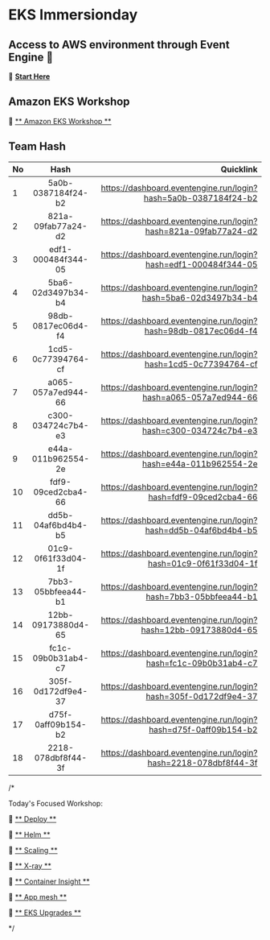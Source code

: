 # EKS Immersionday

## Access to AWS environment through Event Engine 🏁
🔗 [**Start Here**](https://dashboard.eventengine.run/login)


## Amazon EKS Workshop
🔗 [** Amazon EKS Workshop **](https://www.eksworkshop.com/010_introduction/)

## Team Hash

| No | Hash | Quicklink |
| :---         |     :---:      |          ---: |
| 1   | 5a0b-0387184f24-b2    | https://dashboard.eventengine.run/login?hash=5a0b-0387184f24-b2   |
| 2     | 821a-09fab77a24-d2       | https://dashboard.eventengine.run/login?hash=821a-09fab77a24-d2     |
| 3     | edf1-000484f344-05       | https://dashboard.eventengine.run/login?hash=edf1-000484f344-05     |
| 4     | 5ba6-02d3497b34-b4       | https://dashboard.eventengine.run/login?hash=5ba6-02d3497b34-b4     |
| 5     | 98db-0817ec06d4-f4       | https://dashboard.eventengine.run/login?hash=98db-0817ec06d4-f4     |
| 6     | 1cd5-0c77394764-cf       | https://dashboard.eventengine.run/login?hash=1cd5-0c77394764-cf     |
| 7     | a065-057a7ed944-66       | https://dashboard.eventengine.run/login?hash=a065-057a7ed944-66     |
| 8     | c300-034724c7b4-e3       | https://dashboard.eventengine.run/login?hash=c300-034724c7b4-e3     |
| 9     | e44a-011b962554-2e       | https://dashboard.eventengine.run/login?hash=e44a-011b962554-2e     |
| 10     | fdf9-09ced2cba4-66       | https://dashboard.eventengine.run/login?hash=fdf9-09ced2cba4-66     |
| 11     | dd5b-04af6bd4b4-b5       | https://dashboard.eventengine.run/login?hash=dd5b-04af6bd4b4-b5     |
| 12     | 01c9-0f61f33d04-1f       | https://dashboard.eventengine.run/login?hash=01c9-0f61f33d04-1f     |
| 13     | 7bb3-05bbfeea44-b1       | https://dashboard.eventengine.run/login?hash=7bb3-05bbfeea44-b1     |
| 14     | 12bb-09173880d4-65       | https://dashboard.eventengine.run/login?hash=12bb-09173880d4-65     |
| 15     | fc1c-09b0b31ab4-c7       | https://dashboard.eventengine.run/login?hash=fc1c-09b0b31ab4-c7     |
| 16     | 305f-0d172df9e4-37       | https://dashboard.eventengine.run/login?hash=305f-0d172df9e4-37     |
| 17     | d75f-0aff09b154-b2       | https://dashboard.eventengine.run/login?hash=d75f-0aff09b154-b2     |
| 18     | 2218-078dbf8f44-3f       | https://dashboard.eventengine.run/login?hash=2218-078dbf8f44-3f     |



/*

Today's Focused Workshop: 

🔗 [** Deploy **](https://www.eksworkshop.com/beginner/050_deploy/)

🔗 [** Helm **](https://www.eksworkshop.com/beginner/060_helm/)

🔗 [** Scaling **](https://www.eksworkshop.com/beginner/080_scaling/)

🔗 [** X-ray **](https://www.eksworkshop.com/intermediate/245_x-ray/)

🔗 [** Container Insight **](https://www.eksworkshop.com/intermediate/250_cloudwatch_container_insights/)

🔗 [** App mesh **](https://www.eksworkshop.com/intermediate/330_app_mesh/)

🔗 [** EKS Upgrades **](https://www.eksworkshop.com/intermediate/320_eks_upgrades/)

*/
